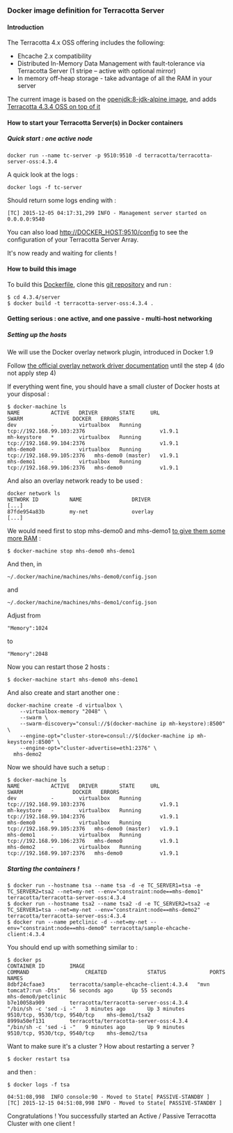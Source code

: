 ### Docker image definition for Terracotta Server

#### Introduction

The Terracotta 4.x OSS offering includes the following:

 *  Ehcache 2.x compatibility
 *  Distributed In-Memory Data Management with fault-tolerance via Terracotta Server (1 stripe – active with optional mirror)
 *  In memory off-heap storage - take advantage of all the RAM in your server

The current image is based on the [openjdk:8-jdk-alpine image](https://hub.docker.com/_/openjdk/), and adds [Terracotta 4.3.4 OSS on top of it](http://terracotta.org/downloads/open-source/catalog)

#### How to start your Terracotta Server(s) in Docker containers

##### Quick start : one active node

    docker run --name tc-server -p 9510:9510 -d terracotta/terracotta-server-oss:4.3.4

A quick look at the logs :

    docker logs -f tc-server

Should return some logs ending with :

    [TC] 2015-12-05 04:17:31,299 INFO - Management server started on 0.0.0.0:9540

You can also load [http://DOCKER_HOST:9510/config](http://DOCKER_HOST:9510/config) to see the configuration of your Terracotta Server Array.

It's now ready and waiting for clients !

#### How to build this image

To build this [Dockerfile](https://github.com/Terracotta-OSS/docker/blob/master/4.3.4/server/Dockerfile), clone this [git repository](https://github.com/Terracotta-OSS/docker) and run :

    $ cd 4.3.4/server
    $ docker build -t terracotta-server-oss:4.3.4 .


#### Getting serious : one active, and one passive - multi-host networking

##### Setting up the hosts
We will use the Docker overlay network plugin, introduced in Docker 1.9

Follow [the official overlay network driver documentation](https://docs.docker.com/engine/userguide/networking/get-started-overlay/) until the step 4 (do not apply step 4)

If everything went fine, you should have a small cluster of Docker hosts at your disposal :


````
$ docker-machine ls
NAME          ACTIVE   DRIVER       STATE     URL                         SWARM                DOCKER   ERRORS
dev           -        virtualbox   Running   tcp://192.168.99.103:2376                        v1.9.1
mh-keystore   *        virtualbox   Running   tcp://192.168.99.104:2376                        v1.9.1
mhs-demo0     -        virtualbox   Running   tcp://192.168.99.105:2376   mhs-demo0 (master)   v1.9.1
mhs-demo1     -        virtualbox   Running   tcp://192.168.99.106:2376   mhs-demo0            v1.9.1
````

And also an overlay network ready to be used :

````
docker network ls
NETWORK ID          NAME                DRIVER
[...]
87fde954a83b        my-net              overlay
[...]
````

We would need first to stop mhs-demo0 and mhs-demo1 [to give them some more RAM](http://stackoverflow.com/a/32834453/24069) :

    $ docker-machine stop mhs-demo0 mhs-demo1

And then, in

    ~/.docker/machine/machines/mhs-demo0/config.json

and

    ~/.docker/machine/machines/mhs-demo1/config.json

Adjust from

    "Memory":1024

to

    "Memory":2048

Now you can restart those 2 hosts :

    $ docker-machine start mhs-demo0 mhs-demo1

And also create and start another one :
````
docker-machine create -d virtualbox \
    --virtualbox-memory "2048" \
    --swarm \
    --swarm-discovery="consul://$(docker-machine ip mh-keystore):8500" \
    --engine-opt="cluster-store=consul://$(docker-machine ip mh-keystore):8500" \
    --engine-opt="cluster-advertise=eth1:2376" \
  mhs-demo2
````

Now we should have such a setup :

````
$ docker-machine ls
NAME          ACTIVE   DRIVER       STATE     URL                         SWARM                DOCKER   ERRORS
dev           -        virtualbox   Running   tcp://192.168.99.103:2376                        v1.9.1
mh-keystore   -        virtualbox   Running   tcp://192.168.99.104:2376                        v1.9.1
mhs-demo0     *        virtualbox   Running   tcp://192.168.99.105:2376   mhs-demo0 (master)   v1.9.1
mhs-demo1     -        virtualbox   Running   tcp://192.168.99.106:2376   mhs-demo0            v1.9.1
mhs-demo2     -        virtualbox   Running   tcp://192.168.99.107:2376   mhs-demo0            v1.9.1
````

##### Starting the containers !

    $ docker run --hostname tsa --name tsa -d -e TC_SERVER1=tsa -e TC_SERVER2=tsa2 --net=my-net --env="constraint:node==mhs-demo1" terracotta/terracotta-server-oss:4.3.4
    $ docker run --hostname tsa2 --name tsa2 -d -e TC_SERVER2=tsa2 -e TC_SERVER1=tsa --net=my-net --env="constraint:node==mhs-demo2" terracotta/terracotta-server-oss:4.3.4
    $ docker run --name petclinic -d --net=my-net --env="constraint:node==mhs-demo0" terracotta/sample-ehcache-client:4.3.4

You should end up with something similar to :
````
$ docker ps
CONTAINER ID        IMAGE                                             COMMAND                  CREATED             STATUS              PORTS                           NAMES
8dbf24cfaae3        terracotta/sample-ehcache-client:4.3.4   "mvn tomcat7:run -Dts"   56 seconds ago      Up 55 seconds                                            mhs-demo0/petclinic
b7e10058a909        terracotta/terracotta-server-oss:4.3.4        "/bin/sh -c 'sed -i -"   3 minutes ago       Up 3 minutes        9510/tcp, 9530/tcp, 9540/tcp    mhs-demo1/tsa2
8999a50ef131        terracotta/terracotta-server-oss:4.3.4        "/bin/sh -c 'sed -i -"   9 minutes ago       Up 9 minutes        9510/tcp, 9530/tcp, 9540/tcp    mhs-demo2/tsa
````


Want to make sure it's a cluster ? How about restarting a server ?

    $ docker restart tsa

and then :

    $ docker logs -f tsa

    04:51:08,998  INFO console:90 - Moved to State[ PASSIVE-STANDBY ]
    [TC] 2015-12-15 04:51:08,998 INFO - Moved to State[ PASSIVE-STANDBY ]


Congratulations ! You successfully started an Active / Passive Terracotta Cluster with one client !

